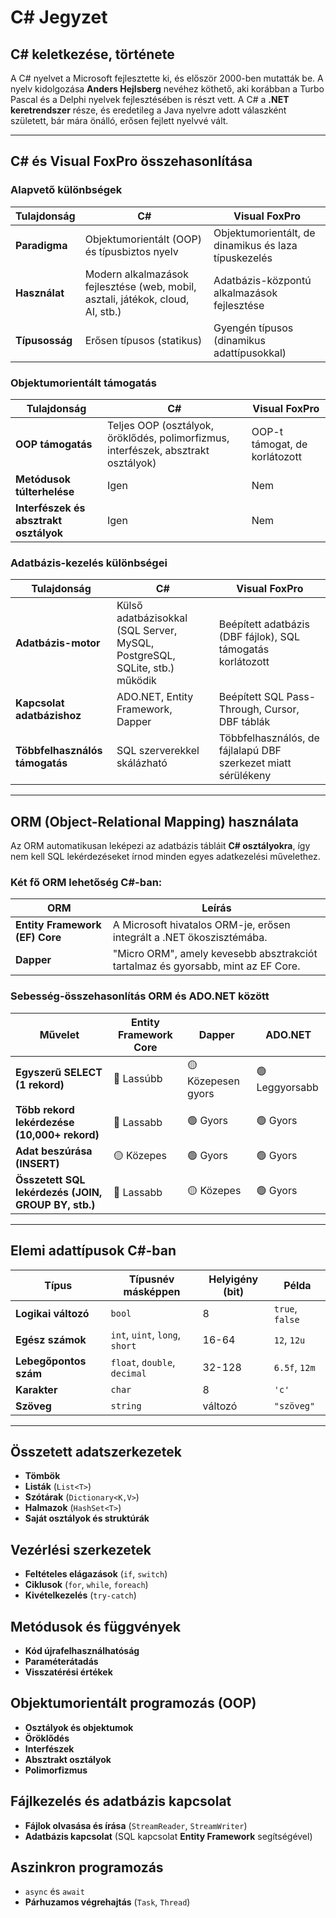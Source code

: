 # C# Jegyzet

## C# keletkezése, története
A C# nyelvet a Microsoft fejlesztette ki, és először 2000-ben mutatták be. A nyelv kidolgozása **Anders Hejlsberg** nevéhez köthető, aki korábban a Turbo Pascal és a Delphi nyelvek fejlesztésében is részt vett. A C# a **.NET keretrendszer** része, és eredetileg a Java nyelvre adott válaszként született, bár mára önálló, erősen fejlett nyelvvé vált.

---

## C# és Visual FoxPro összehasonlítása
### **Alapvető különbségek**
| Tulajdonság | C# | Visual FoxPro |
|-------------|----|--------------|
| **Paradigma** | Objektumorientált (OOP) és típusbiztos nyelv | Objektumorientált, de dinamikus és laza típuskezelés |
| **Használat** | Modern alkalmazások fejlesztése (web, mobil, asztali, játékok, cloud, AI, stb.) | Adatbázis-központú alkalmazások fejlesztése |
| **Típusosság** | Erősen típusos (statikus) | Gyengén típusos (dinamikus adattípusokkal) |

### **Objektumorientált támogatás**
| Tulajdonság | C# | Visual FoxPro |
|-------------|----|--------------|
| **OOP támogatás** | Teljes OOP (osztályok, öröklődés, polimorfizmus, interfészek, absztrakt osztályok) | OOP-t támogat, de korlátozott |
| **Metódusok túlterhelése** | Igen | Nem |
| **Interfészek és absztrakt osztályok** | Igen | Nem |

### **Adatbázis-kezelés különbségei**
| Tulajdonság | C# | Visual FoxPro |
|-------------|----|--------------|
| **Adatbázis-motor** | Külső adatbázisokkal (SQL Server, MySQL, PostgreSQL, SQLite, stb.) működik | Beépített adatbázis (DBF fájlok), SQL támogatás korlátozott |
| **Kapcsolat adatbázishoz** | ADO.NET, Entity Framework, Dapper | Beépített SQL Pass-Through, Cursor, DBF táblák |
| **Többfelhasználós támogatás** | SQL szerverekkel skálázható | Többfelhasználós, de fájlalapú DBF szerkezet miatt sérülékeny |

---

## ORM (Object-Relational Mapping) használata
Az ORM automatikusan leképezi az adatbázis tábláit **C# osztályokra**, így nem kell SQL lekérdezéseket írnod minden egyes adatkezelési művelethez.

### **Két fő ORM lehetőség C#-ban:**
| ORM | Leírás |
|-----|--------|
| **Entity Framework (EF) Core** | A Microsoft hivatalos ORM-je, erősen integrált a .NET ökoszisztémába. |
| **Dapper** | "Micro ORM", amely kevesebb absztrakciót tartalmaz és gyorsabb, mint az EF Core. |

### **Sebesség-összehasonlítás ORM és ADO.NET között**
| Művelet | Entity Framework Core | Dapper | ADO.NET |
|---------|----------------------|--------|--------|
| **Egyszerű SELECT (1 rekord)** | 🔴 Lassúbb | 🟡 Közepesen gyors | 🟢 Leggyorsabb |
| **Több rekord lekérdezése (10,000+ rekord)** | 🔴 Lassabb | 🟢 Gyors | 🟢 Gyors |
| **Adat beszúrása (INSERT)** | 🟡 Közepes | 🟢 Gyors | 🟢 Gyors |
| **Összetett SQL lekérdezés (JOIN, GROUP BY, stb.)** | 🔴 Lassabb | 🟡 Közepes | 🟢 Gyors |

---

## Elemi adattípusok C#-ban

| Típus | Típusnév másképpen | Helyigény (bit) | Példa |
|-------|---------------------|---------------|--------|
| **Logikai változó** | `bool` | 8 | `true`, `false` |
| **Egész számok** | `int`, `uint`, `long`, `short` | 16-64 | `12`, `12u` |
| **Lebegőpontos szám** | `float`, `double`, `decimal` | 32-128 | `6.5f`, `12m` |
| **Karakter** | `char` | 8 | `'c'` |
| **Szöveg** | `string` | változó | `"szöveg"` |

---

## Összetett adatszerkezetek
- **Tömbök**
- **Listák** (`List<T>`)
- **Szótárak** (`Dictionary<K,V>`)
- **Halmazok** (`HashSet<T>`)
- **Saját osztályok és struktúrák**

## Vezérlési szerkezetek
- **Feltételes elágazások** (`if`, `switch`)
- **Ciklusok** (`for`, `while`, `foreach`)
- **Kivételkezelés** (`try-catch`)

## Metódusok és függvények
- **Kód újrafelhasználhatóság**
- **Paraméterátadás**
- **Visszatérési értékek**

## Objektumorientált programozás (OOP)
- **Osztályok és objektumok**
- **Öröklődés**
- **Interfészek**
- **Absztrakt osztályok**
- **Polimorfizmus**

## Fájlkezelés és adatbázis kapcsolat
- **Fájlok olvasása és írása** (`StreamReader`, `StreamWriter`)
- **Adatbázis kapcsolat** (SQL kapcsolat **Entity Framework** segítségével)

## Aszinkron programozás
- `async` és `await`
- **Párhuzamos végrehajtás** (`Task`, `Thread`)


